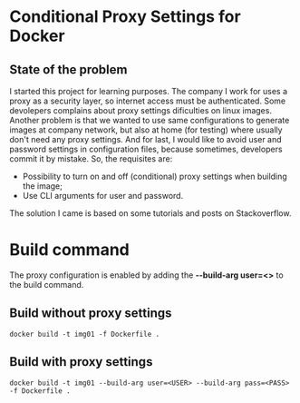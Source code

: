 # Conditional Proxy Settings for Docker

## State of the problem

I started this project for learning purposes.
The company I work for uses a proxy as a security layer, so internet access must be authenticated. Some devolepers complains about proxy settings dificulties on linux images. Another problem is that we wanted to use same configurations to generate images at company network, but also at home (for testing) where usually don't need any proxy settings. And for last, I would like to avoid user and password settings in configuration files, because sometimes, developers commit it by mistake. So, the requisites are:

- Possibility to turn on and off (conditional) proxy settings when building the image;
- Use CLI arguments for user and password.

The solution I came is based on some tutorials and posts on Stackoverflow.

# Build command

The proxy configuration is enabled by adding the **--build-arg user=<>** to the build command.

## Build without proxy settings

    docker build -t img01 -f Dockerfile . 

## Build with proxy settings

    docker build -t img01 --build-arg user=<USER> --build-arg pass=<PASS> -f Dockerfile . 
